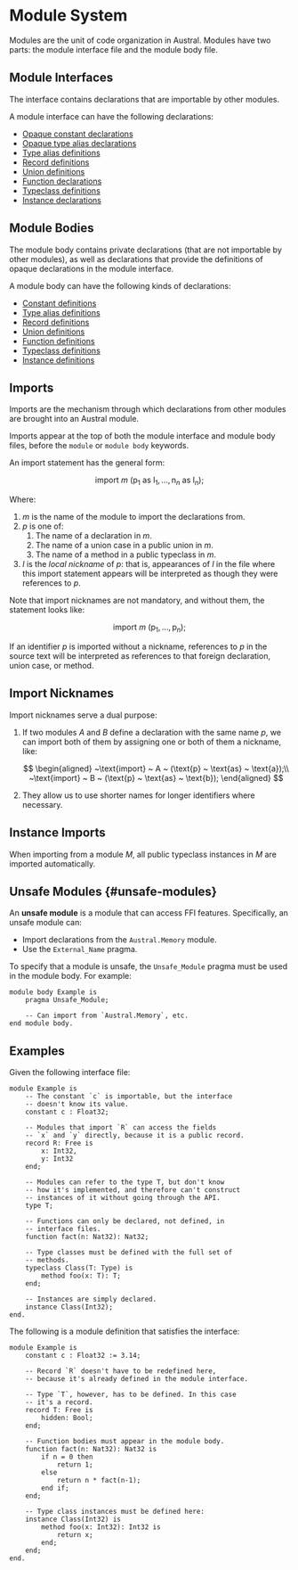 # Module System

Modules are the unit of code organization in Austral. Modules have two parts:
the module interface file and the module body file.

## Module Interfaces

The interface contains declarations that are importable by other modules.

A module interface can have the following declarations:

- [Opaque constant declarations](/spec/declarations#opaque-constant)
- [Opaque type alias declarations](/spec/declarations#opaque-type-alias)
- [Type alias definitions](/spec/declarations#type-alias-definition)
- [Record definitions](/spec/declarations#record-definition)
- [Union definitions](/spec/declarations#union-definition)
- [Function declarations](/spec/declarations#function-declaration)
- [Typeclass definitions](/spec/declarations#typeclass-definition)
- [Instance declarations](/spec/declarations#instance-declaration)

## Module Bodies

The module body contains private declarations (that are not importable by other
modules), as well as declarations that provide the definitions of opaque
declarations in the module interface.

A module body can have the following kinds of declarations:

- [Constant definitions](/spec/declarations#constant-definition)
- [Type alias definitions](/spec/declarations#type-alias-definition)
- [Record definitions](/spec/declarations#record-definition)
- [Union definitions](/spec/declarations#union-definition)
- [Function definitions](/spec/declarations#function-definition)
- [Typeclass definitions](/spec/declarations#typeclass-definition)
- [Instance definitions](/spec/declarations#instance-definitions)

## Imports

Imports are the mechanism through which declarations from other modules are
brought into an Austral module.

Imports appear at the top of both the module interface and module body files,
before the `module` or `module body` keywords.

An import statement has the general form:

$$
\text{import} ~ m ~ (
\text{p}_1 ~ \text{as} ~ \text{l}_1,
\dots,
\text{n}_n ~ \text{as} ~ \text{l}_n
);
$$

Where:

1. $m$ is the name of the module to import the declarations from.
2. $p$ is one of:
   1. The name of a declaration in $m$.
   2. The name of a union case in a public union in $m$.
   3. The name of a method in a public typeclass in $m$.
3. $l$ is the _local nickname_ of $p$: that is, appearances of $l$ in the file
   where this import statement appears will be interpreted as though they were
   references to $p$.

Note that import nicknames are not mandatory, and without them, the statement
looks like:

$$
\text{import} ~ m ~ (
\text{p}_1,
\dots,
\text{p}_n
);
$$

If an identifier $p$ is imported without a nickname, references to $p$ in the
source text will be interpreted as references to that foreign declaration, union
case, or method.

## Import Nicknames

Import nicknames serve a dual purpose:

1. If two modules $A$ and $B$ define a declaration with the same name $p$, we
   can import both of them by assigning one or both of them a nickname, like:

   $$
   \begin{aligned}
   ~\text{import} ~ A ~ (\text{p} ~ \text{as} ~ \text{a});\\
   ~\text{import} ~ B ~ (\text{p} ~ \text{as} ~ \text{b});
   \end{aligned}
   $$

2. They allow us to use shorter names for longer identifiers where necessary.

## Instance Imports

When importing from a module $M$, all public typeclass instances in $M$ are
imported automatically.

## Unsafe Modules {#unsafe-modules}

An **unsafe module** is a module that can access FFI features. Specifically, an
unsafe module can:

- Import declarations from the `Austral.Memory` module.
- Use the `External_Name` pragma.

To specify that a module is unsafe, the `Unsafe_Module` pragma must be used in
the module body. For example:

```austral
module body Example is
    pragma Unsafe_Module;

    -- Can import from `Austral.Memory`, etc.
end module body.
```

## Examples

Given the following interface file:

```austral
module Example is
    -- The constant `c` is importable, but the interface
    -- doesn't know its value.
    constant c : Float32;

    -- Modules that import `R` can access the fields
    -- `x` and `y` directly, because it is a public record.
    record R: Free is
        x: Int32,
        y: Int32
    end;

    -- Modules can refer to the type T, but don't know
    -- how it's implemented, and therefore can't construct
    -- instances of it without going through the API.
    type T;

    -- Functions can only be declared, not defined, in
    -- interface files.
    function fact(n: Nat32): Nat32;

    -- Type classes must be defined with the full set of
    -- methods.
    typeclass Class(T: Type) is
        method foo(x: T): T;
    end;

    -- Instances are simply declared.
    instance Class(Int32);
end.
```

The following is a module definition that satisfies the interface:

```austral
module Example is
    constant c : Float32 := 3.14;

    -- Record `R` doesn't have to be redefined here,
    -- because it's already defined in the module interface.

    -- Type `T`, however, has to be defined. In this case
    -- it's a record.
    record T: Free is
        hidden: Bool;
    end;

    -- Function bodies must appear in the module body.
    function fact(n: Nat32): Nat32 is
        if n = 0 then
            return 1;
        else
            return n * fact(n-1);
        end if;
    end;

    -- Type class instances must be defined here:
    instance Class(Int32) is
        method foo(x: Int32): Int32 is
            return x;
        end;
    end;
end.
```
